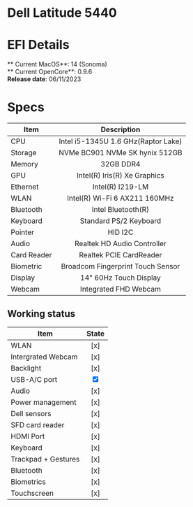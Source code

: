 # Dell Latitude 5440

# EFI Details
** Current MacOS**: 14 (Sonoma)
<br>
** Current OpenCore**: 0.9.6
<br>
**Release date**: 06/11/2023

# Specs

| Item|Description|
|-|:-------:|
|CPU|Intel i5-1345U 1.6 GHz(Raptor Lake)|
|Storage|NVMe BC901 NVMe SK hynix 512GB|
|Memory|32GB DDR4|
|GPU|Intel(R) Iris(R) Xe Graphics|
|Ethernet|Intel(R) I219-LM|
|WLAN|Intel(R) Wi-Fi 6 AX211 160MHz|
|Bluetooth|Intel Bluetooth(R)|
|Keyboard|Standard PS/2 Keyboard|
|Pointer|HID I2C|
|Audio|Realtek HD Audio Controller|
|Card Reader|Realtek PCIE CardReader|
|Biometric|Broadcom Fingerprint Touch Sensor|
|Display|14" 60Hz Touch Display|
|Webcam|Integrated FHD Webcam|

## Working status

|Item|State|
|-|:------:|
|WLAN|[x]|
|Intergrated Webcam|[x]|
|Backlight|[x]|
|USB-A/C port|<input type="checkbox" id="myCheckbox" checked/>|
|Audio|[x]|
|Power management|[x]|
|Dell sensors|[x]|
|SFD card reader|[x]|
|HDMI Port|[x]|
|Keyboard|[x]|
|Trackpad + Gestures|[x]|
|Bluetooth|[x]|
|Biometrics|[x]|
|Touchscreen|[x]|

